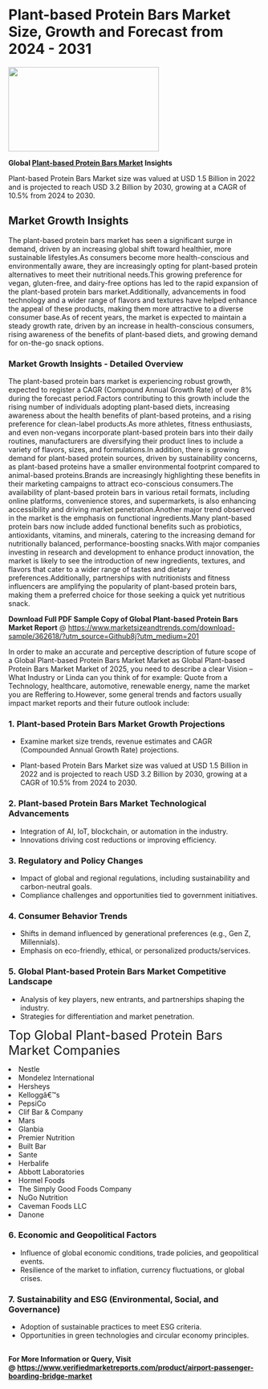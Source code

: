 <H1>Plant-based Protein Bars Market Size, Growth and Forecast from 2024 - 2031</H1><img class="aligncenter size-medium wp-image-584254" src="https://thirdeyenews.in/wp-content/uploads/2024/09/Global-Market-Research-300x168.jpeg" alt="" width="300" height="168" /><p><strong>Global&nbsp;<a href="https://www.marketsizeandtrends.com/download-sample/362618/?utm_source=Github8j?utm_medium=201">Plant-based Protein Bars Market</a> Insights</strong></p><p>Plant-based Protein Bars Market size was valued at USD 1.5 Billion in 2022 and is projected to reach USD 3.2 Billion by 2030, growing at a CAGR of 10.5% from 2024 to 2030.</p><p><h2>Market Growth Insights</h2> The plant-based protein bars market has seen a significant surge in demand, driven by an increasing global shift toward healthier, more sustainable lifestyles.As consumers become more health-conscious and environmentally aware, they are increasingly opting for plant-based protein alternatives to meet their nutritional needs.This growing preference for vegan, gluten-free, and dairy-free options has led to the rapid expansion of the plant-based protein bars market.Additionally, advancements in food technology and a wider range of flavors and textures have helped enhance the appeal of these products, making them more attractive to a diverse consumer base.As of recent years, the market is expected to maintain a steady growth rate, driven by an increase in health-conscious consumers, rising awareness of the benefits of plant-based diets, and growing demand for on-the-go snack options. <h3>Market Growth Insights - Detailed Overview</h3> The plant-based protein bars market is experiencing robust growth, expected to register a CAGR (Compound Annual Growth Rate) of over 8% during the forecast period.Factors contributing to this growth include the rising number of individuals adopting plant-based diets, increasing awareness about the health benefits of plant-based proteins, and a rising preference for clean-label products.As more athletes, fitness enthusiasts, and even non-vegans incorporate plant-based protein bars into their daily routines, manufacturers are diversifying their product lines to include a variety of flavors, sizes, and formulations.In addition, there is growing demand for plant-based protein sources, driven by sustainability concerns, as plant-based proteins have a smaller environmental footprint compared to animal-based proteins.Brands are increasingly highlighting these benefits in their marketing campaigns to attract eco-conscious consumers.The availability of plant-based protein bars in various retail formats, including online platforms, convenience stores, and supermarkets, is also enhancing accessibility and driving market penetration.Another major trend observed in the market is the emphasis on functional ingredients.Many plant-based protein bars now include added functional benefits such as probiotics, antioxidants, vitamins, and minerals, catering to the increasing demand for nutritionally balanced, performance-boosting snacks.With major companies investing in research and development to enhance product innovation, the market is likely to see the introduction of new ingredients, textures, and flavors that cater to a wider range of tastes and dietary preferences.Additionally, partnerships with nutritionists and fitness influencers are amplifying the popularity of plant-based protein bars, making them a preferred choice for those seeking a quick yet nutritious snack.</p><p><span class=""><strong>Download Full PDF Sample Copy of Global Plant-based Protein Bars Market Report</strong> @ <a href="https://www.marketsizeandtrends.com/download-sample/362618/?utm_source=Github8j?utm_medium=201" target="_blank">https://www.marketsizeandtrends.com/download-sample/362618/?utm_source=Github8j?utm_medium=201</a></span></p><p>In order to make an accurate and perceptive description of future scope of a Global&nbsp;Plant-based Protein Bars Market Market as Global&nbsp;Plant-based Protein Bars Market Market of 2025, you need to describe a clear Vision &ndash; What Industry or Linda can you think of for example: Quote from a Technology, healthcare, automotive, renewable energy, name the market you are Reffering to.However, some general trends and factors usually impact market reports and their future outlook include:</p><h3>1.&nbsp;<strong>Plant-based Protein Bars Market Growth Projections</strong></h3><ul><li>Examine market size trends, revenue estimates and CAGR (Compounded Annual Growth Rate) projections.</li><li><p>Plant-based Protein Bars Market size was valued at USD 1.5 Billion in 2022 and is projected to reach USD 3.2 Billion by 2030, growing at a CAGR of 10.5% from 2024 to 2030.</p></li></ul><h3>2.&nbsp;<strong>Plant-based Protein Bars Market Technological Advancements</strong></h3><ul><li>Integration of AI, IoT, blockchain, or automation in the industry.</li><li>Innovations driving cost reductions or improving efficiency.</li></ul><h3>3.&nbsp;<strong>Regulatory and Policy Changes</strong></h3><ul><li>Impact of global and regional regulations, including sustainability and carbon-neutral goals.</li><li>Compliance challenges and opportunities tied to government initiatives.</li></ul><h3>4.&nbsp;<strong>Consumer Behavior Trends</strong></h3><ul><li>Shifts in demand influenced by generational preferences (e.g., Gen Z, Millennials).</li><li>Emphasis on eco-friendly, ethical, or personalized products/services.</li></ul><h3>5.&nbsp;<strong>Global Plant-based Protein Bars Market Competitive Landscape</strong></h3><ul><li>Analysis of key players, new entrants, and partnerships shaping the industry.</li><li>Strategies for differentiation and market penetration.</li></ul><p data-pm-slice="1 1 []"><span style="color: inherit; font-family: inherit; font-size: 25px;">Top Global Plant-based Protein Bars Market Companies</span></p><div class="" data-test-id=""><p><li>Nestle</li><li> Mondelez International</li><li> Hersheys</li><li> Kelloggâ€™s</li><li> PepsiCo</li><li> Clif Bar & Company</li><li> Mars</li><li> Glanbia</li><li> Premier Nutrition</li><li> Built Bar</li><li> Sante</li><li> Herbalife</li><li> Abbott Laboratories</li><li> Hormel Foods</li><li> The Simply Good Foods Company</li><li> NuGo Nutrition</li><li> Caveman Foods LLC</li><li> Danone</li></p></div><h3>6.&nbsp;<strong>Economic and Geopolitical Factors</strong></h3><ul><li>Influence of global economic conditions, trade policies, and geopolitical events.</li><li>Resilience of the market to inflation, currency fluctuations, or global crises.</li></ul><h3>7.&nbsp;<strong>Sustainability and ESG (Environmental, Social, and Governance)</strong></h3><ul><li>Adoption of sustainable practices to meet ESG criteria.</li><li>Opportunities in green technologies and circular economy principles.</li></ul><h2><strong style="font-size: 14px;">For More Information or Query, Visit @&nbsp;</strong><a style="background-color: #ffffff; font-size: 14px;" href="https://www.marketsizeandtrends.com/report/plant-based-protein-bars-market/" target="_blank">https://www.verifiedmarketreports.com/product/airport-passenger-boarding-bridge-market</a></h2>